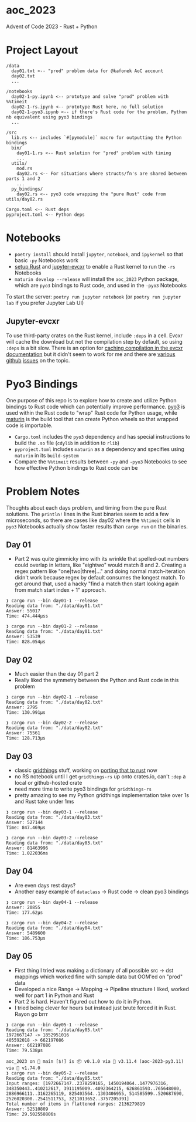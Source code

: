 # aoc_2023

Advent of Code 2023 - Rust + Python

# Project Layout

```
/data
  day01.txt <-- "prod" problem data for @kafonek AoC account
  day02.txt
  ...

/notebooks
  day02-1-py.ipynb <-- prototype and solve "prod" problem with %%timeit
  day02-1-rs.ipynb <-- prototype Rust here, no full solution
  day02-1-pyo3.ipynb <-- if there's Rust code for the problem, Python nb equivalent using pyo3 bindings
  ...

/src
  lib.rs <-- includes `#[pymodule]` macro for outputting the Python bindings
  bin/
    day01-1.rs <-- Rust solution for "prod" problem with timing
    ...
  utils/ 
    mod.rs
    day02.rs <-- For situations where structs/fn's are shared between parts 1 and 2 
    ...
  py_bindings/
    day02.rs <-- pyo3 code wrapping the "pure Rust" code from utils/day02.rs

Cargo.toml <-- Rust deps
pyproject.toml <-- Python deps
```

# Notebooks

- `poetry install` should install `jupyter`, `notebook`, and `ipykernel` so that basic `-py` Notebooks work
- [setup Rust](https://www.rust-lang.org/tools/install) and [jupyter-evcxr](https://crates.io/crates/evcxr_jupyter) to enable a Rust kernel to run the `-rs` Notebooks
- `maturin develop --release` will install the `aoc_2023` Python package, which are `pyo3` bindings to Rust code, and used in the `-pyo3` Notebooks

To start the server: `poetry run jupyter notebook` (or `poetry run jupyter lab` if you prefer Jupyter Lab UI)

## Jupyter-evcxr

To use third-party crates on the Rust kernel, include `:deps` in a cell. Evcxr will cache the download but not the compilation step by default, so using `:deps` is a bit slow. There is an option for [caching compilation in the evcxr documentation](https://github.com/evcxr/evcxr/blob/main/COMMON.md#caching) but it didn't seem to work for me and there are [various](https://github.com/evcxr/evcxr/issues/218) [github](https://github.com/evcxr/evcxr/issues/304) [issues](https://github.com/evcxr/evcxr/issues/319) on the topic. 

# Pyo3 Bindings

One purpose of this repo is to explore how to create and utilize Python bindings to Rust code which can potentially improve performance. [pyo3](https://pyo3.rs/v0.14.5/) is used within the Rust code to "wrap" Rust code for Python usage, while [maturin](https://github.com/PyO3/maturin) is the build tool that can create Python wheels so that wrapped code is importable.

- `Cargo.toml` includes the `pyo3` dependency and has special instructions to build the `.so` file (`cdylib` in addition to `rlib`)
- `pyproject.toml` includes `maturin` as a dependency and specifies using `maturin` in its `build-system`
- Compare the `%%timeit` results between `-py` and `-pyo3` Notebooks to see how effective Python bindings to Rust code can be

# Problem Notes

Thoughts about each days problem, and timing from the pure Rust solutions. The `println!` lines in the Rust binaries seem to add a few microseconds, so there are cases like day02 where the `%%timeit` cells in `pyo3` Notebooks actually show faster results than `cargo run` on the binaries.

## Day 01
 - Part 2 was quite gimmicky imo with its wrinkle that spelled-out numbers could overlap in letters, like "eightwo" would match 8 and 2. Creating a regex pattern like "one|two|three|..." and doing normal match-iteration didn't work because regex by default consumes the longest match. To get around that, used a hacky "find a match then start looking again from match start index + 1" approach.

 ```
 ❯ cargo run --bin day01-1 --release
Reading data from: "./data/day01.txt"
Answer: 55017
Time: 474.444µss

❯ cargo run --bin day01-2 --release
Reading data from: "./data/day01.txt"
Answer: 53539
Time: 828.054µs
```

## Day 02
 - Much easier than the day 01 part 2
 - Really liked the symmetry between the Python and Rust code in this problem

```
❯ cargo run --bin day02-1 --release
Reading data from: "./data/day02.txt"
Answer: 2795
Time: 130.991µs

❯ cargo run --bin day02-2 --release
Reading data from: "./data/day02.txt"
Answer: 75561
Time: 128.713µs
```

## Day 03
 - classic [gridthings](https://github.com/kafonek/gridthings) stuff, working on [porting that to rust](https://github.com/kafonek/gridthings-rs) now
 - no RS notebook until I get `gridthings-rs` up onto crates.io, can't `:dep` a local or github-hosted crate
 - need more time to write pyo3 bindings for `gridthings-rs`
 - pretty amazing to see my Python gridthings implementation take over 1s and Rust take under 1ms

 ```
 ❯ cargo run --bin day03-1 --release
Reading data from: "./data/day03.txt"
Answer: 527144
Time: 847.469µs

❯ cargo run --bin day03-2 --release
Reading data from: "./data/day03.txt"
Answer: 81463996
Time: 1.022036ms
```

## Day 04
 - Are even days rest days?
 - Another easy example of `dataclass` -> Rust code -> clean pyo3 bindings

```
❯ cargo run --bin day04-1 --release
Answer: 20855
Time: 177.62µs

❯ cargo run --bin day04-2 --release
Reading data from: "./data/day04.txt"
Answer: 5489600
Time: 186.753µs
```

## Day 05
 - First thing I tried was making a dictionary of all possible src -> dst mappings which worked fine with sample data but OOM'ed on "prod" data
 - Developed a nice Range -> Mapping -> Pipeline structure I liked, worked well for part 1 in Python and Rust
 - Part 2 is hard. Haven't figured out how to do it in Python.
 - I tried being clever for hours but instead just brute forced it in Rust. Rayon go brrr

```
❯ cargo run --bin day05-1 --release
Reading data from: "./data/day05.txt"
1972667147 -> 1852951016
405592018 -> 662197086
Answer: 662197086
Time: 79.538µs

aoc_2023 on  main [$!] is 📦 v0.1.0 via 🐍 v3.11.4 (aoc-2023-py3.11) via 🦀 v1.74.0 
❯ cargo run --bin day05-2 --release
Reading data from: "./data/day05.txt"
Input ranges: [1972667147..2378259165, 1450194064..1477976316, 348350443..410212617, 3911195009..4092364215, 626861593..765648080, 2886966111..3162265119, 825403564..1303406955, 514585599..520687690, 2526020300..2541511753, 3211013652..3757205391]
Total number of items in flattened ranges: 2136279819
Answer: 52510809
Time: 29.502550806s
```